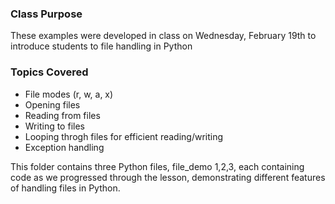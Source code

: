 ### Class Purpose
These examples were developed in class on Wednesday, February 19th to introduce students to file handling in Python

### Topics Covered
- File modes (r, w, a, x)
- Opening files
- Reading from files
- Writing to files
- Looping throgh files for efficient reading/writing
- Exception handling

This folder contains three Python files, file_demo 1,2,3, each containing code as we progressed through the lesson, demonstrating different features of handling files in Python.

